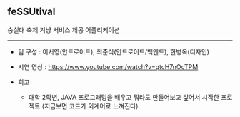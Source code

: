 ## feSSUtival
숭실대 축제 겨냥 서비스 제공 어플리케이션

<hr>

* 팀 구성 : 이서영(안드로이드), 최준식(안드로이드/백엔드), 한병옥(디자인)

* 시연 영상 : https://www.youtube.com/watch?v=qtcH7nOcTPM

* 회고
  * 대학 2학년, JAVA 프로그래밍을 배우고 뭐라도 만들어보고 싶어서 시작한 프로젝트 (지금보면 코드가 외계어로 느껴진다)
